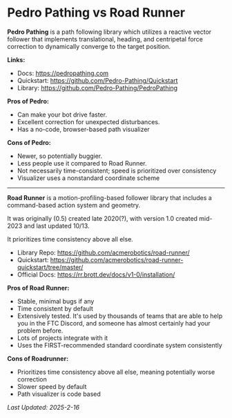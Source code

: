 # Pedro Pathing vs Road Runner

**Pedro Pathing** is a path following library which utilizes a reactive vector follower
that implements translational, heading, and centripetal force correction
to dynamically converge to the target position. 

**Links:**
- Docs: https://pedropathing.com
- Quickstart: https://github.com/Pedro-Pathing/Quickstart
- Library: https://github.com/Pedro-Pathing/PedroPathing

**Pros of Pedro:** 
- Can make your bot drive faster.  
- Excellent correction for unexpected disturbances.
- Has a no-code, browser-based path visualizer

**Cons of Pedro:**
- Newer, so potentially buggier.
- Less people use it compared to Road Runner.
- Not necessarily time-consistent; speed is prioritized over consistency
- Visualizer uses a nonstandard coordinate scheme

---

**Road Runner** is a motion-profiling-based follower library
that includes a command-based action system and geometry. 

It was originally (0.5) created late 2020(?),
with version 1.0 created mid-2023 and last updated 10/13.

It prioritizes time consistency above all else.

- Library Repo: <https://github.com/acmerobotics/road-runner/>
- Quickstart: <https://github.com/acmerobotics/road-runner-quickstart/tree/master/>
- Official Docs: <https://rr.brott.dev/docs/v1-0/installation/>

**Pros of Road Runner:**
- Stable, minimal bugs if any
- Time consistent by default
- Extensively tested. It's used by thousands of teams that are able to help you in the FTC Discord, 
and someone has almost certainly had your problem before.
- Lots of projects integrate with it
- Uses the FIRST-recommended standard coordinate system consistently

**Cons of Roadrunner:**
- Prioritizes time consistency above all else, meaning potentially worse correction
- Slower speed by default
- Path visualizer is code based


*Last Updated: 2025-2-16*   
